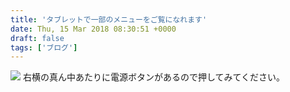 ```yaml
---
title: 'タブレットで一部のメニューをご覧になれます'
date: Thu, 15 Mar 2018 08:30:51 +0000
draft: false
tags: ['ブログ']
---
```


[![](/images/2018/03/DSC_0420-1024x576.jpg)](/images/2018/03/DSC_0420.jpg) 右横の真ん中あたりに電源ボタンがあるので押してみてください。